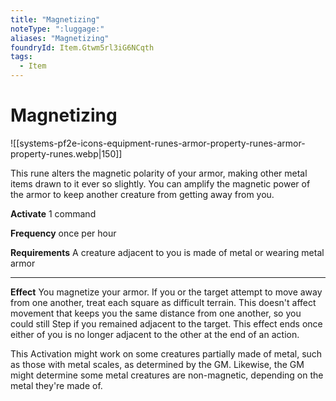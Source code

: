 ```yaml
---
title: "Magnetizing"
noteType: ":luggage:"
aliases: "Magnetizing"
foundryId: Item.Gtwm5rl3iG6NCqth
tags:
  - Item
---
```


# Magnetizing
![[systems-pf2e-icons-equipment-runes-armor-property-runes-armor-property-runes.webp|150]]

This rune alters the magnetic polarity of your armor, making other metal items drawn to it ever so slightly. You can amplify the magnetic power of the armor to keep another creature from getting away from you.

**Activate** 1 command

**Frequency** once per hour

**Requirements** A creature adjacent to you is made of metal or wearing metal armor

* * *

**Effect** You magnetize your armor. If you or the target attempt to move away from one another, treat each square as difficult terrain. This doesn't affect movement that keeps you the same distance from one another, so you could still Step if you remained adjacent to the target. This effect ends once either of you is no longer adjacent to the other at the end of an action.

This Activation might work on some creatures partially made of metal, such as those with metal scales, as determined by the GM. Likewise, the GM might determine some metal creatures are non-magnetic, depending on the metal they're made of.
